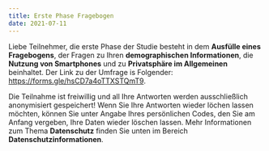 ```yaml
---
title: Erste Phase Fragebogen
date: 2021-07-11
---
```

Liebe Teilnehmer, die erste Phase der Studie besteht in dem **Ausfülle eines Fragebogens**, der Fragen zu Ihren **demographischen Informationen**, die **Nutzung von Smartphones** und zu **Privatsphäre im Allgemeinen** beinhaltet. Der Link zu der Umfrage is Folgender: https://forms.gle/hsCD7a4oTTXSTQmT9. 

Die Teilnahme ist freiwillig und all Ihre Antworten werden ausschließlich anonymisiert gespeichert! Wenn Sie Ihre Antworten wieder löchen lassen möchten, können Sie unter Angabe Ihres persönlichen Codes, den Sie am Anfang vergeben, Ihre Daten wieder löschen lassen. Mehr Informationen zum Thema **Datenschutz** finden Sie unten im Bereich **Datenschutzinformationen**. 

<!--more-->


